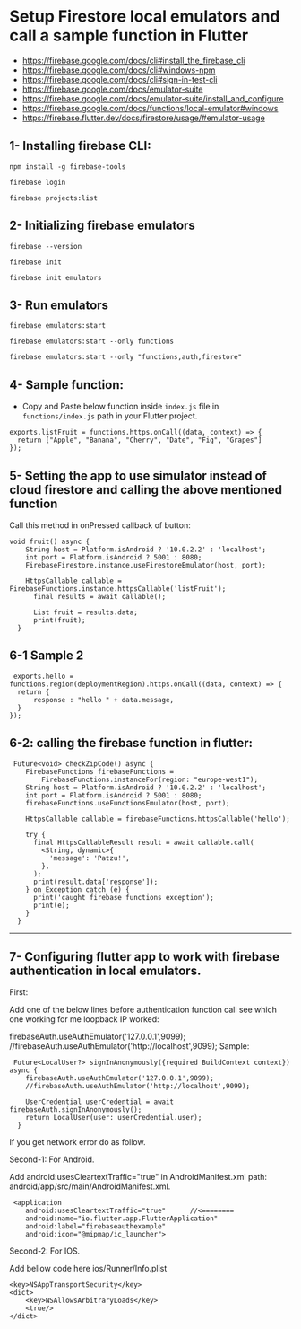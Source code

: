 # Setup Firestore local emulators and call a sample function in Flutter




* https://firebase.google.com/docs/cli#install_the_firebase_cli
* https://firebase.google.com/docs/cli#windows-npm
* https://firebase.google.com/docs/cli#sign-in-test-cli
* https://firebase.google.com/docs/emulator-suite
* https://firebase.google.com/docs/emulator-suite/install_and_configure
* https://firebase.google.com/docs/functions/local-emulator#windows
* https://firebase.flutter.dev/docs/firestore/usage/#emulator-usage

1- Installing firebase CLI:
------------------------------
```
npm install -g firebase-tools
```
```
firebase login
```
```
firebase projects:list
```

2- Initializing firebase emulators
-----------------------------------
```
firebase --version
```
```
firebase init
```
```
firebase init emulators
```

3- Run emulators
-----------------------------
```
firebase emulators:start
```
```
firebase emulators:start --only functions
```
```
firebase emulators:start --only "functions,auth,firestore"
```

4- Sample function:
-------------------------------
* Copy and Paste below function inside `index.js` file in `functions/index.js` path in your Flutter project.
```
exports.listFruit = functions.https.onCall((data, context) => {
  return ["Apple", "Banana", "Cherry", "Date", "Fig", "Grapes"]
});
```

5- Setting the app to use simulator instead of cloud firestore and calling the above mentioned function
--------------------------
Call this method in onPressed callback of button:
```
void fruit() async {
    String host = Platform.isAndroid ? '10.0.2.2' : 'localhost';
    int port = Platform.isAndroid ? 5001 : 8080;
    FirebaseFirestore.instance.useFirestoreEmulator(host, port);
    
    HttpsCallable callable = FirebaseFunctions.instance.httpsCallable('listFruit');
      final results = await callable();
      
      List fruit = results.data;
      print(fruit);
  }
```

6-1 Sample 2
---
```
 exports.hello = functions.region(deploymentRegion).https.onCall((data, context) => {
  return {
      response : "hello " + data.message,
  }
});
```


6-2: calling the firebase function in flutter:
-----
```
 Future<void> checkZipCode() async {
    FirebaseFunctions firebaseFunctions =
        FirebaseFunctions.instanceFor(region: "europe-west1");
    String host = Platform.isAndroid ? '10.0.2.2' : 'localhost';
    int port = Platform.isAndroid ? 5001 : 8080;
    firebaseFunctions.useFunctionsEmulator(host, port);

    HttpsCallable callable = firebaseFunctions.httpsCallable('hello');

    try {
      final HttpsCallableResult result = await callable.call(
        <String, dynamic>{
          'message': 'Patzu!',
        },
      );
      print(result.data['response']);
    } on Exception catch (e) {
      print('caught firebase functions exception');
      print(e);
    }
  }
```


----------------

7- Configuring flutter app to work with firebase authentication in local emulators.
---

First:

Add one of the below lines before authentication function call see which one working for me loopback IP worked:

 firebaseAuth.useAuthEmulator('127.0.0.1',9099);
 //firebaseAuth.useAuthEmulator('http://localhost',9099);
Sample:

```
 Future<LocalUser?> signInAnonymously({required BuildContext context}) async {
    firebaseAuth.useAuthEmulator('127.0.0.1',9099);
    //firebaseAuth.useAuthEmulator('http://localhost',9099);

    UserCredential userCredential = await firebaseAuth.signInAnonymously();
    return LocalUser(user: userCredential.user);
  }
 ```
 
If you get network error do as follow.

Second-1: For Android.

Add android:usesCleartextTraffic="true" in AndroidManifest.xml path: android/app/src/main/AndroidManifest.xml.

```
 <application
    android:usesCleartextTraffic="true"      //<========
    android:name="io.flutter.app.FlutterApplication"
    android:label="firebaseauthexample"
    android:icon="@mipmap/ic_launcher">
```
    
Second-2: For IOS.

Add bellow code here ios/Runner/Info.plist
```
<key>NSAppTransportSecurity</key>
<dict>
    <key>NSAllowsArbitraryLoads</key>
    <true/>
</dict>

```











